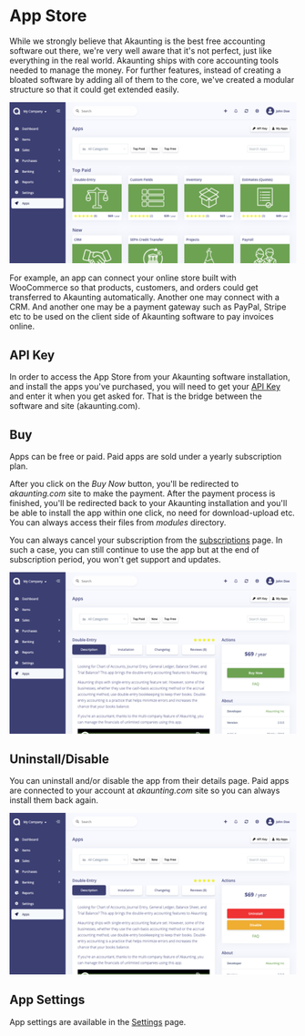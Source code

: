 App Store
=========

While we strongly believe that Akaunting is the best free accounting software out there, we're very well aware that it's not perfect, just like everything in the real world. Akaunting ships with core accounting tools needed to manage the money. For further features, instead of creating a bloated software by adding all of them to the core, we've created a modular structure so that it could get extended easily.

![apps home](_images/apps_home.png)

For example, an app can connect your online store built with WooCommerce so that products, customers, and orders could get transferred to Akaunting automatically. Another one may connect with a CRM. And another one may be a payment gateway such as PayPal, Stripe etc to be used on the client side of Akaunting software to pay invoices online.

## API Key

In order to access the App Store from your Akaunting software installation, and install the apps you've purchased, you will need to get your [API Key](https://akaunting.com/dashboard) and enter it when you get asked for. That is the bridge between the software and site (akaunting.com).

## Buy

Apps can be free or paid. Paid apps are sold under a yearly subscription plan.

After you click on the *Buy Now* button, you'll be redirected to *akaunting.com* site to make the payment. After the payment process is finished, you'll be redirected back to your Akaunting installation and you'll be able to install the app within one click, no need for download-upload etc. You can always access their files from *modules* directory.

You can always cancel your subscription from the [subscriptions](https://akaunting.com/subscriptions) page. In such a case, you can still continue to use the app but at the end of subscription period, you won't get support and updates.

![apps buy](_images/apps_buy.png)

## Uninstall/Disable

You can uninstall and/or disable the app from their details page. Paid apps are connected to your account at *akaunting.com* site so you can always install them back again.

![apps uninstall](_images/apps_uninstall.png)

## App Settings

App settings are available in the [Settings](https://akaunting.com/docs/user-manual/settings/settings) page.
